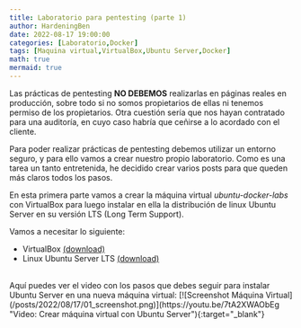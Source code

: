 ```yaml
---
title: Laboratorio para pentesting (parte 1)
author: HardeningBen
date: 2022-08-17 19:00:00
categories: [Laboratorio,Docker]
tags: [Maquina virtual,VirtualBox,Ubuntu Server,Docker]
math: true
mermaid: true
---
```


Las prácticas de pentesting **NO DEBEMOS** realizarlas en páginas reales en producción, sobre todo si no somos propietarios de ellas ni tenemos permiso de los propietarios. Otra cuestión sería que nos hayan contratado para una auditoría, en cuyo caso habría que ceñirse a lo acordado con el cliente.

Para poder realizar prácticas de pentesting debemos utilizar un entorno seguro, y para ello vamos a crear nuestro propio laboratorio. Como es una tarea un tanto entretenida, he decidido crear varios posts para que queden más claros todos los pasos.

En esta primera parte vamos a crear la máquina virtual *ubuntu-docker-labs* con VirtualBox para luego instalar en ella la distribución de linux Ubuntu Server en su versión LTS (Long Term Support).

Vamos a necesitar lo siguiente:
- VirtualBox [(download)](https://www.virtualbox.org/wiki/Downloads)
- Linux Ubuntu Server LTS [(download)](https://ubuntu.com/download/server)

<br>
Aquí puedes ver el video con los pasos que debes seguir para instalar Ubuntu Server en una nueva máquina virtual:  
[![Screenshot Máquina Virtual](/posts/2022/08/17/01_screenshot.png)](https://youtu.be/7tA2XWAObEg "Video: Crear máquina virtual con Ubuntu Server"){:target="_blank"}

